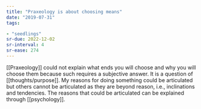 ```yaml
---
title: "Praxeology is about choosing means"
date: "2019-07-31"
tags:

- "seedlings"
sr-due: 2022-12-02
sr-interval: 4
sr-ease: 274
---
```


[[Praxeology]] could not explain what ends you will choose and why you will choose them because such requires a subjective answer. It is a question of [[thoughts/purpose]]. My reasons for doing something could be articulated but others cannot be articulated as they are beyond reason, i.e., inclinations and tendencies. The reasons that could be articulated can be explained through [[psychology]].


